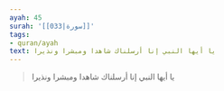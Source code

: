 ```yaml
---
ayah: 45
surah: '[[033|سورة]]'
tags:
- quran/ayah
text: يا أيها النبي إنا أرسلناك شاهدا ومبشرا ونذيرا
---
```

> يا أيها النبي إنا أرسلناك شاهدا ومبشرا ونذيرا
